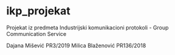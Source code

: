 # ikp_projekat
Projekat iz predmeta Industrijski komunikacioni protokoli - Group Communication Service

Dajana Mišević PR3/2019
Milica Blaženović PR136/2018
